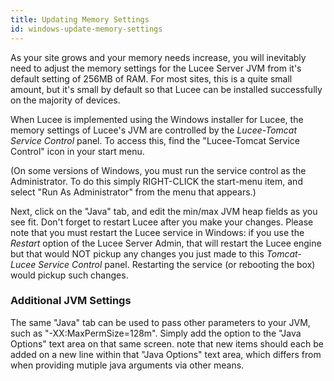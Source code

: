 ```yaml
---
title: Updating Memory Settings
id: windows-update-memory-settings
---
```


As your site grows and your memory needs increase, you will inevitably need to adjust the memory settings for the Lucee Server JVM from it's default setting of 256MB of RAM. For most sites, this is a quite small amount, but it's small by default so that Lucee can be installed successfully on the majority of devices.

When Lucee is implemented using the Windows installer for Lucee, the memory settings of Lucee's JVM are controlled by the _Lucee-Tomcat Service Control_ panel. To access this, find the "Lucee-Tomcat Service Control" icon in your start menu. 

(On some versions of Windows, you must run the service control as the Administrator. To do this simply RIGHT-CLICK the start-menu item, and select "Run As Administrator" from the menu that appears.)

Next, click on the "Java" tab, and edit the min/max JVM heap fields as you see fit. Don't forget to restart Lucee after you make your changes. Please note that you must restart the Lucee service in Windows: if you use the _Restart_ option of the Lucee Server Admin, that will restart the Lucee engine but that would NOT pickup any changes you just made to this _Tomcat-Lucee Service Control_ panel. Restarting the service (or rebooting the box) would pickup such changes.

### Additional JVM Settings ###

The same "Java" tab can be used to pass other parameters to your JVM, such as "-XX:MaxPermSize=128m". Simply add the option to the "Java Options" text area on that same screen. note that new items should each be added on a new line within that "Java Options" text area, which differs from when providing mutiple java arguments via other means.